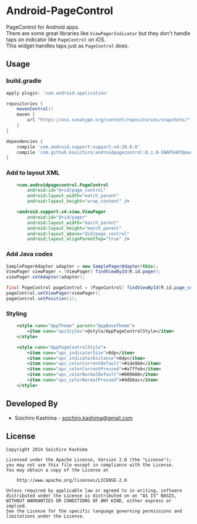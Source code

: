 # Android-PageControl

PageControl for Android apps.  
There are some great libraries like `ViewPagerIndicator` but they don't handle taps on indicator like `PageControl` on iOS.  
This widget handles taps just as `PageControl` does.

## Usage

### build.gradle

```groovy
apply plugin: 'com.android.application'

repositories {
    mavenCentral()
    maven {
        url "https://oss.sonatype.org/content/repositories/snapshots/"
    }
}

dependencies {
    compile 'com.android.support:support-v4:20.0.0'
    compile 'com.github.ksoichiro:androidpagecontrol:0.1.0-SNAPSHOT@aar'
}
```

### Add to layout XML

```xml
    <com.androidpagecontrol.PageControl
        android:id="@+id/page_control"
        android:layout_width="match_parent"
        android:layout_height="wrap_content" />

    <android.support.v4.view.ViewPager
        android:id="@+id/pager"
        android:layout_width="match_parent"
        android:layout_height="match_parent"
        android:layout_above="@id/page_control"
        android:layout_alignParentTop="true" />
```

### Add Java codes

```java
SamplePagerAdapter adapter = new SamplePagerAdapter(this);
ViewPager viewPager = (ViewPager) findViewById(R.id.pager);
viewPager.setAdapter(adapter);

final PageControl pageControl = (PageControl) findViewById(R.id.page_control);
pageControl.setViewPager(viewPager);
pageControl.setPosition(1);
```

### Styling

```xml
    <style name="AppTheme" parent="AppBaseTheme">
        <item name="apcStyles">@style/AppPageControlStyle</item>
    </style>

    <style name="AppPageControlStyle">
        <item name="apc_indicatorSize">8dp</item>
        <item name="apc_indicatorDistance">8dp</item>
        <item name="apc_colorCurrentDefault">#1de9b6</item>
        <item name="apc_colorCurrentPressed">#a7ffeb</item>
        <item name="apc_colorNormalDefault">#009688</item>
        <item name="apc_colorNormalPressed">#4db6ac</item>
    </style>
```

## Developed By

* Soichiro Kashima - <soichiro.kashima@gmail.com>

## License

    Copyright 2014 Soichiro Kashima

    Licensed under the Apache License, Version 2.0 (the "License");
    you may not use this file except in compliance with the License.
    You may obtain a copy of the License at

        http://www.apache.org/licenses/LICENSE-2.0

    Unless required by applicable law or agreed to in writing, software
    distributed under the License is distributed on an "AS IS" BASIS,
    WITHOUT WARRANTIES OR CONDITIONS OF ANY KIND, either express or implied.
    See the License for the specific language governing permissions and
    limitations under the License.
